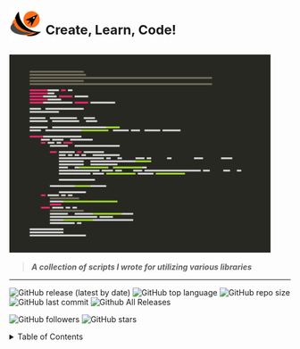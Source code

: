 # <img title="" src="img/anap_logo.png" alt="" align="inline" data-align="inline" width="58"> <sup>Create, Learn, Code!</sup>

<img title="" src="img/anap2.png" alt="" align="inline" data-align="left" width="468">

> ***A collection of scripts I wrote for utilizing various libraries***

----

![GitHub release (latest by date)](https://img.shields.io/github/v/release/willgrant22/Python-3-Greatest-Hits?color=683BB9)
![GitHub top language](https://img.shields.io/github/languages/top/willgrant22/Python-3-Greatest-Hits)
![GitHub repo size](https://img.shields.io/github/repo-size/willgrant22/Python-3-Greatest-Hits?color=E19124)
![GitHub last commit](https://img.shields.io/github/last-commit/willgrant22/Python-3-Greatest-Hits)
![Github All Releases](https://img.shields.io/github/downloads/willgrant22/Python-3-Greatest-Hits/total.svg)

![GitHub followers](https://img.shields.io/github/followers/willgrant22?style=social)
![GitHub stars](https://img.shields.io/github/stars/willgrant22/Python-3-Greatest-Hits?style=social)

<details>
<summary>Table of Contents</summary>

----

## Table of Contents

- [Barcode](https://github.com/willgrant22/Functional_Python/tree/master/Barcode)

- [C With Python](https://github.com/willgrant22/Functional_Python/tree/master/C%20With%20Python)

- [Database](https://github.com/willgrant22/Functional_Python/tree/master/Database)

- [Encryption](https://github.com/willgrant22/Functional_Python/tree/master/Encryption)

- [File Operations](https://github.com/willgrant22/Functional_Python/tree/master/File%20Operations)

- [GUI](https://github.com/willgrant22/Functional_Python/tree/master/GUI)

- [Image Manipulation](https://github.com/willgrant22/Functional_Python/tree/master/Image%20Manipulation)

- [Matplotlib](https://github.com/willgrant22/Functional_Python/tree/master/Matplotlib)

- [Numpy](https://github.com/willgrant22/Functional_Python/tree/master/Numpy)

- [Pandas](https://github.com/willgrant22/Functional_Python/tree/master/Pandas)

- [PyArduino](https://github.com/willgrant22/Functional_Python/tree/master/PyArduino)

- [Socket Programming](https://github.com/willgrant22/Functional_Python/tree/master/Socket%20Programming)

- [Strings](https://github.com/willgrant22/Functional_Python/tree/master/Strings)

- [System](https://github.com/willgrant22/Functional_Python/tree/master/System)

- [Terminal](https://github.com/willgrant22/Functional_Python/tree/master/Terminal)

- [Threading](https://github.com/willgrant22/Functional_Python/tree/master/Threading)

- [Twilio](https://github.com/willgrant22/Functional_Python/tree/master/Twilio)

- [Vars](https://github.com/willgrant22/Functional_Python/tree/master/Vars)

- [Walrus](https://github.com/willgrant22/Functional_Python/tree/master/Walrus)

- [Web](https://github.com/willgrant22/Functional_Python/tree/master/Web)
  
  </details>
